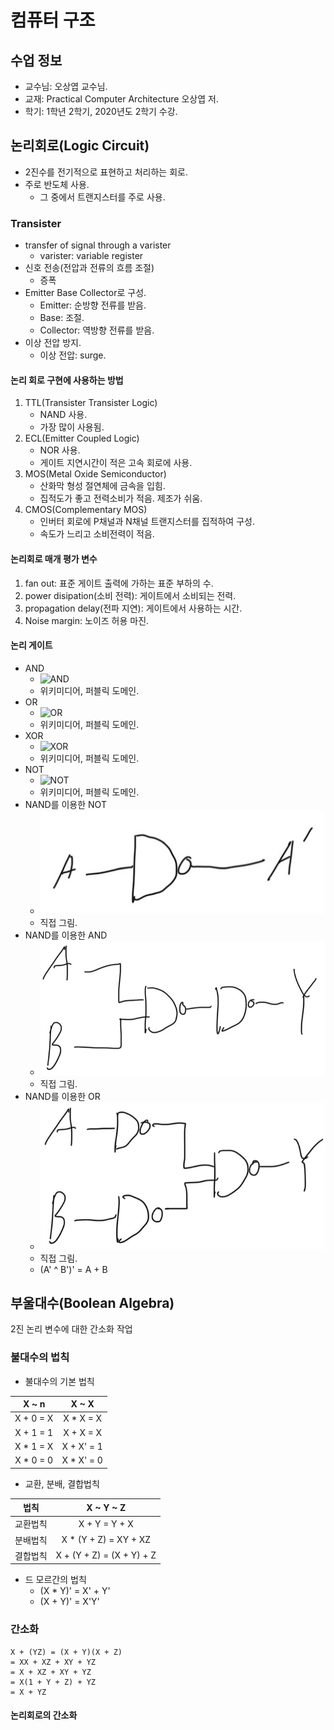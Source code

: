 # 컴퓨터 구조

## 수업 정보

* 교수님: 오상엽 교수님.
* 교재: Practical Computer Architecture 오상엽 저.
* 학기: 1학년 2학기, 2020년도 2학기 수강.

## 논리회로(Logic Circuit)

* 2진수를 전기적으로 표현하고 처리하는 회로.
* 주로 반도체 사용.
    * 그 중에서 트랜지스터를 주로 사용.

### Transister

* transfer of signal through a varister
    * varister: variable register
* 신호 전송(전압과 전류의 흐름 조절)
    * 증폭
* Emitter Base Collector로 구성.
    * Emitter: 순방향 전류를 받음.
    * Base: 조절.
    * Collector: 역방향 전류를 받음.
* 이상 전압 방지.
    * 이상 전압: surge.

#### 논리 회로 구현에 사용하는 방법

1. TTL(Transister Transister Logic)
    * NAND 사용.
    * 가장 많이 사용됨.
1. ECL(Emitter Coupled Logic)
    * NOR 사용.
    * 게이트 지연시간이 적은 고속 회로에 사용.
1. MOS(Metal Oxide Semiconductor)
    * 산화막 형성 절연체에 금속을 입힘.
    * 집적도가 좋고 전력소비가 적음. 제조가 쉬움.
1. CMOS(Complementary MOS)
    * 인버터 회로에 P채널과 N채널 트랜지스터를 집적하여 구성.
    * 속도가 느리고 소비전력이 적음.

#### 논리회로 매개 평가 변수

1. fan out: 표준 게이트 출력에 가하는 표준 부하의 수.
1. power disipation(소비 전력): 게이트에서 소비되는 전력.
1. propagation delay(전파 지연): 게이트에서 사용하는 시간.
1. Noise margin: 노이즈 허용 마진.

#### 논리 게이트

* AND
    * ![AND](https://upload.wikimedia.org/wikipedia/commons/6/64/AND_ANSI.svg)
    * 위키미디어, 퍼블릭 도메인.
* OR
    * ![OR](https://upload.wikimedia.org/wikipedia/commons/1/16/OR_ANSI_Labelled.svg)
    * 위키미디어, 퍼블릭 도메인.
* XOR
    * ![XOR](https://upload.wikimedia.org/wikipedia/commons/0/01/XOR_ANSI.svg)
    * 위키미디어, 퍼블릭 도메인.
* NOT
    * ![NOT](https://upload.wikimedia.org/wikipedia/commons/9/9f/Not-gate-en.svg)
    * 위키미디어, 퍼블릭 도메인.
* NAND를 이용한 NOT
    * ![NOTWithNAND](./NOTWithNAND.jpg)
    * 직접 그림.
* NAND를 이용한 AND
    * ![ANDWithNAND](./ANDWithNAND.jpg)
    * 직접 그림.
* NAND를 이용한 OR
    * ![ORWithNAND](./ORWithNAND.jpg)
    * 직접 그림.
    * (A' ^ B')' = A + B

## 부울대수(Boolean Algebra)

2진 논리 변수에 대한 간소화 작업

### 불대수의 법칙

* 불대수의 기본 법칙

|X ~ n|X ~ X|
|:---:|:---:|
|X + 0 = X|X * X = X|
|X + 1 = 1|X + X = X|
|X * 1 = X|X + X' = 1|
|X * 0 = 0|X * X' = 0|

* 교환, 분배, 결합법칙

|법칙|X ~ Y ~ Z|
|:---:|:---:|
|교환법칙|X + Y = Y + X|
|분배법칙|X * (Y + Z) = XY + XZ|
|결합법칙|X + (Y + Z) = (X + Y) + Z|

* 드 모르간의 법칙
    * (X * Y)' = X' + Y'
    * (X + Y)' = X'Y'

### 간소화

```
X + (YZ) = (X + Y)(X + Z)
= XX + XZ + XY + YZ
= X + XZ + XY + YZ
= X(1 + Y + Z) + YZ
= X + YZ
```
#### 논리회로의 간소화



